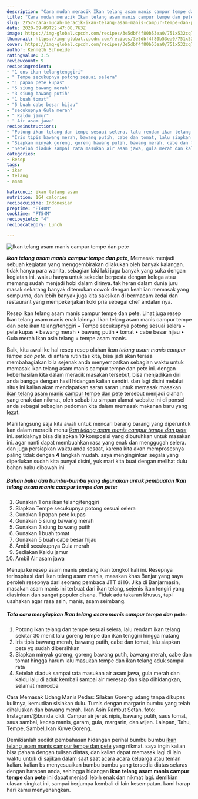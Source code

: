 ```yaml
---
description: "Cara mudah meracik Ikan telang asam manis campur tempe dan pete Lezat"
title: "Cara mudah meracik Ikan telang asam manis campur tempe dan pete Lezat"
slug: 2757-cara-mudah-meracik-ikan-telang-asam-manis-campur-tempe-dan-pete-lezat
date: 2020-09-09T22:47:08.763Z
image: https://img-global.cpcdn.com/recipes/3e5dbf4f80b53ea0/751x532cq70/ikan-telang-asam-manis-campur-tempe-dan-pete-foto-resep-utama.jpg
thumbnail: https://img-global.cpcdn.com/recipes/3e5dbf4f80b53ea0/751x532cq70/ikan-telang-asam-manis-campur-tempe-dan-pete-foto-resep-utama.jpg
cover: https://img-global.cpcdn.com/recipes/3e5dbf4f80b53ea0/751x532cq70/ikan-telang-asam-manis-campur-tempe-dan-pete-foto-resep-utama.jpg
author: Kenneth Schneider
ratingvalue: 3.5
reviewcount: 9
recipeingredient:
- "1 ons ikan telangtenggiri"
- " Tempe secukupnya potong sesuai selera"
- "1 papan pete kupas"
- "5 siung bawang merah"
- "3 siung bawang putih"
- "1 buah tomat"
- "5 buah cabe besar hijau"
- "secukupnya Gula merah"
- " Kaldu jamur"
- " Air asam jawa"
recipeinstructions:
- "Potong ikan telang dan tempe sesuai selera, lalu rendam ikan telang sekitar 30 menit lalu goreng tempe dan ikan tenggiri hingga matang"
- "Iris tipis bawang merah, bawang putih, cabe dan tomat, lalu siapkan pete yg sudah dibersihkan"
- "Siapkan minyak goreng, goreng bawang putih, bawang merah, cabe dan tomat hingga harum lalu masukan tempe dan ikan telang aduk sampai rata"
- "Setelah diaduk sampai rata masukan air asam jawa, gula merah dan kaldu lalu di aduk kembali sampai air meresap dan siap dihidangkan, selamat mencoba"
categories:
- Resep
tags:
- ikan
- telang
- asam

katakunci: ikan telang asam 
nutrition: 164 calories
recipecuisine: Indonesian
preptime: "PT40M"
cooktime: "PT54M"
recipeyield: "4"
recipecategory: Lunch

---
```



![Ikan telang asam manis campur tempe dan pete](https://img-global.cpcdn.com/recipes/3e5dbf4f80b53ea0/751x532cq70/ikan-telang-asam-manis-campur-tempe-dan-pete-foto-resep-utama.jpg)

<b><i>ikan telang asam manis campur tempe dan pete</i></b>, Memasak menjadi sebuah kegiatan yang menggembirakan dilakukan oleh banyak kalangan. tidak hanya para wanita, sebagian laki laki juga banyak yang suka dengan kegiatan ini. walau hanya untuk sekedar berpesta dengan kolega atau memang sudah menjadi hobi dalam dirinya. tak heran dalam dunia juru masak sekarang banyak ditemukan cowok dengan keahlian memasak yang sempurna, dan lebih banyak juga kita saksikan di bermacam kedai dan restaurant yang mempekerjakan koki pria sebagai chef andalan nya.

Resep Ikan telang asam manis campur tempe dan pete. Lihat juga resep Ikan telang asam manis enak lainnya. Ikan telang asam manis campur tempe dan pete ikan telang/tenggiri • Tempe secukupnya potong sesuai selera • pete kupas • bawang merah • bawang putih • tomat • cabe besar hijau • Gula merah Ikan asin telang + tempe asam manis.

Baik, kita awali ke hal resep resep olahan <i>ikan telang asam manis campur tempe dan pete</i>. di antara rutinitas kita, bisa jadi akan terasa membahagiakan bila sejenak anda menyempatkan sebagian waktu untuk memasak ikan telang asam manis campur tempe dan pete ini. dengan keberhasilan kita dalam meracik masakan tersebut, bisa menjadikan diri anda bangga dengan hasil hidangan kalian sendiri. dan lagi disini melalui situs ini kalian akan mendapatkan saran saran untuk memasak masakan <u>ikan telang asam manis campur tempe dan pete</u> tersebut menjadi olahan yang enak dan nikmat, oleh sebab itu simpan alamat website ini di ponsel anda sebagai sebagian pedoman kita dalam memasak makanan baru yang lezat.


Mari langsung saja kita awali untuk mencari barang barang yang diperuntuk kan dalam meracik menu <u><i>ikan telang asam manis campur tempe dan pete</i></u> ini. setidaknya bisa disiapkan <b>10</b> komposisi yang dibutuhkan untuk masakan ini. agar nanti dapat membuahkan rasa yang enak dan menggugah selera. dan juga persiapkan waktu anda sesaat, karena kita akan memprosesnya paling tidak dengan <b>4</b> langkah mudah. saya menginginkan segala yang diperlukan sudah kita punyai disini, yuk mari kita buat dengan melihat dulu bahan baku dibawah ini.

<!--inarticleads1-->

##### Bahan baku dan bumbu-bumbu yang digunakan untuk pembuatan Ikan telang asam manis campur tempe dan pete:

1. Gunakan 1 ons ikan telang/tenggiri
1. Siapkan  Tempe secukupnya potong sesuai selera
1. Gunakan 1 papan pete kupas
1. Gunakan 5 siung bawang merah
1. Gunakan 3 siung bawang putih
1. Gunakan 1 buah tomat
1. Gunakan 5 buah cabe besar hijau
1. Ambil secukupnya Gula merah
1. Sediakan  Kaldu jamur
1. Ambil  Air asam jawa


Menuju ke resep asam manis pindang ikan tongkol kali ini. Resepnya terinspirasi dari ikan telang asam manis, masakan khas Banjar yang saya peroleh resepnya dari seorang pembaca JTT di IG. Jika di Banjarmasin, masakan asam manis ini terbuat dari ikan telang, sejenis ikan tengiri yang diasinkan dan sangat populer disana. Tidak ada takaran khusus, tapi usahakan agar rasa asin, manis, asam seimbang. 

<!--inarticleads2-->

##### Tata cara menyiapkan Ikan telang asam manis campur tempe dan pete:

1. Potong ikan telang dan tempe sesuai selera, lalu rendam ikan telang sekitar 30 menit lalu goreng tempe dan ikan tenggiri hingga matang
1. Iris tipis bawang merah, bawang putih, cabe dan tomat, lalu siapkan pete yg sudah dibersihkan
1. Siapkan minyak goreng, goreng bawang putih, bawang merah, cabe dan tomat hingga harum lalu masukan tempe dan ikan telang aduk sampai rata
1. Setelah diaduk sampai rata masukan air asam jawa, gula merah dan kaldu lalu di aduk kembali sampai air meresap dan siap dihidangkan, selamat mencoba


Cara Memasak Udang Manis Pedas: Silakan Goreng udang tanpa dikupas kulitnya, kemudian sisihkan dulu. Tumis dengan margarin bumbu yang telah dihaluskan dan bawang merah. Ikan Asin Rambut Setan. foto: Instagram/@bunda_didi. Campur air jeruk nipis, bawang putih, saus tomat, saus sambal, kecap manis, garam, gula, margarin, dan wijen. Lalapan, Tahu, Tempe, Sambel,Ikan Kuwe Goreng. 

Demikianlah sedikit pembahasan hidangan perihal bumbu bumbu <u>ikan telang asam manis campur tempe dan pete</u> yang nikmat. saya ingin kalian bisa paham dengan tulisan diatas, dan kalian dapat memasak lagi di lain waktu untuk di sajikan dalam saat saat acara acara keluarga atau teman kalian. kalian bs menyesuaikan bumbu bumbu yang tersedia diatas selaras dengan harapan anda, sehingga hidangan <b>ikan telang asam manis campur tempe dan pete</b> ini dapat menjadi lebih enak dan nikmat lagi. demikian ulasan singkat ini, sampai berjumpa kembali di lain kesempatan. kami harap hari kamu menyenangkan.
